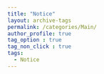 ```yaml
---
title: "Notice"
layout: archive-tags
permalink: /categories/Main/
author_profile: true
tag_option : true
tag_non_click : true
tags:
  - Notice
---
```





